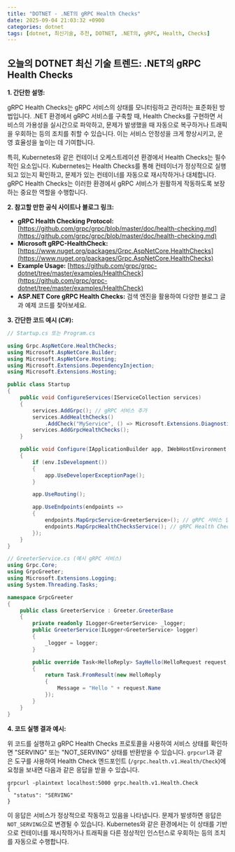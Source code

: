 ```yaml
---
title: "DOTNET - .NET의 gRPC Health Checks"
date: 2025-09-04 21:03:32 +0900
categories: dotnet
tags: [dotnet, 최신기술, 추천, DOTNET, .NET의, gRPC, Health, Checks]
---
```


## 오늘의 DOTNET 최신 기술 트렌드: **.NET의 gRPC Health Checks**

**1. 간단한 설명:**

gRPC Health Checks는 gRPC 서비스의 상태를 모니터링하고 관리하는 표준화된 방법입니다. .NET 환경에서 gRPC 서비스를 구축할 때, Health Checks를 구현하면 서비스의 가용성을 실시간으로 파악하고, 문제가 발생했을 때 자동으로 복구하거나 트래픽을 우회하는 등의 조치를 취할 수 있습니다. 이는 서비스 안정성을 크게 향상시키고, 운영 효율성을 높이는 데 기여합니다.

특히, Kubernetes와 같은 컨테이너 오케스트레이션 환경에서 Health Checks는 필수적인 요소입니다. Kubernetes는 Health Checks를 통해 컨테이너가 정상적으로 실행되고 있는지 확인하고, 문제가 있는 컨테이너를 자동으로 재시작하거나 대체합니다. gRPC Health Checks는 이러한 환경에서 gRPC 서비스가 원활하게 작동하도록 보장하는 중요한 역할을 수행합니다.

**2. 참고할 만한 공식 사이트나 블로그 링크:**

*   **gRPC Health Checking Protocol:** [https://github.com/grpc/grpc/blob/master/doc/health-checking.md](https://github.com/grpc/grpc/blob/master/doc/health-checking.md)
*   **Microsoft gRPC-HealthCheck:** [https://www.nuget.org/packages/Grpc.AspNetCore.HealthChecks](https://www.nuget.org/packages/Grpc.AspNetCore.HealthChecks)
*   **Example Usage:** [https://github.com/grpc/grpc-dotnet/tree/master/examples/HealthCheck](https://github.com/grpc/grpc-dotnet/tree/master/examples/HealthCheck)
*   **ASP.NET Core gRPC Health Checks:** 검색 엔진을 활용하여 다양한 블로그 글과 예제 코드를 찾아보세요.

**3. 간단한 코드 예시 (C#):**

```csharp
// Startup.cs 또는 Program.cs

using Grpc.AspNetCore.HealthChecks;
using Microsoft.AspNetCore.Builder;
using Microsoft.AspNetCore.Hosting;
using Microsoft.Extensions.DependencyInjection;
using Microsoft.Extensions.Hosting;

public class Startup
{
    public void ConfigureServices(IServiceCollection services)
    {
        services.AddGrpc(); // gRPC 서비스 추가
        services.AddHealthChecks()
            .AddCheck("MyService", () => Microsoft.Extensions.Diagnostics.HealthChecks.HealthCheckResult.Healthy()); // 간단한 Health Check 추가
        services.AddGrpcHealthChecks();
    }

    public void Configure(IApplicationBuilder app, IWebHostEnvironment env)
    {
        if (env.IsDevelopment())
        {
            app.UseDeveloperExceptionPage();
        }

        app.UseRouting();

        app.UseEndpoints(endpoints =>
        {
            endpoints.MapGrpcService<GreeterService>(); // gRPC 서비스 맵핑
            endpoints.MapGrpcHealthChecksService(); // gRPC Health Checks 서비스 맵핑
        });
    }
}

// GreeterService.cs (예시 gRPC 서비스)
using Grpc.Core;
using GrpcGreeter;
using Microsoft.Extensions.Logging;
using System.Threading.Tasks;

namespace GrpcGreeter
{
    public class GreeterService : Greeter.GreeterBase
    {
        private readonly ILogger<GreeterService> _logger;
        public GreeterService(ILogger<GreeterService> logger)
        {
            _logger = logger;
        }

        public override Task<HelloReply> SayHello(HelloRequest request, ServerCallContext context)
        {
            return Task.FromResult(new HelloReply
            {
                Message = "Hello " + request.Name
            });
        }
    }
}

```

**4. 코드 실행 결과 예시:**

위 코드를 실행하고 gRPC Health Checks 프로토콜을 사용하여 서비스 상태를 확인하면 "SERVING" 또는 "NOT_SERVING" 상태를 반환받을 수 있습니다.  `grpcurl`과 같은 도구를 사용하여 Health Check 엔드포인트 (`/grpc.health.v1.Health/Check`)에 요청을 보내면 다음과 같은 응답을 받을 수 있습니다.

```
grpcurl -plaintext localhost:5000 grpc.health.v1.Health.Check
{
  "status": "SERVING"
}
```

이 응답은 서비스가 정상적으로 작동하고 있음을 나타냅니다.  문제가 발생하면 응답은 `NOT_SERVING`으로 변경될 수 있습니다.  Kubernetes와 같은 환경에서는 이 상태를 기반으로 컨테이너를 재시작하거나 트래픽을 다른 정상적인 인스턴스로 우회하는 등의 조치를 자동으로 수행합니다.

